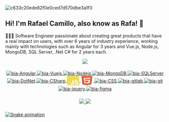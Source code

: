  
![c633c20ede82f0e0ced7d570dbe3a1f3](https://user-images.githubusercontent.com/70382532/138322189-2db8df52-9dcb-40a0-88a8-c365466bd33d.gif)

## Hi! I'm Rafael Camillo, also know as Rafa! 👋

🧑🏻‍💻
Software Engineer passionate about creating great products that have a real impact on users, with over 6 years of industry experience, working mainly with technologies such as Angular for 3 years and Vue.js, Node.js, MongoDB, SQL Server, .Net C# for 2 years each.

<div align="center">
  <a href="https://github.com/camillodev">
    <img  height="500" src="https://lh3.googleusercontent.com/pw/AM-JKLV61-UiV9e-oXVPVcl-j8d6S7sS-HOMJdH8EzD1c5bRYpRHXmDHc29BGnAiEe_DVwOJUlTm3b2KO_FWCh40ebb7fXLcWUCjYt48y50LdVsqBZMpnzmDpITVoVybOX-L5upvX4VTRFQyx0p4aLczxXwJdA=w1026-h1366-no"/>
</div>

<div style="display: inline_block"align="center"><br>
  <img align="center" alt="bia-Angular" height="30" width="40" src="https://cdn.jsdelivr.net/gh/devicons/devicon/icons/angularjs/angularjs-original.svg"/>
  <img align="center" alt="bia-Vuejs" height="30" width="40" src="https://cdn.jsdelivr.net/gh/devicons/devicon/icons/vuejs/vuejs-original.svg" />
  <img align="center" alt="bia-Nodejs" height="30" width="40" src="https://cdn.jsdelivr.net/gh/devicons/devicon/icons/nodejs/nodejs-original.svg" />
  <img align="center" alt="bia-MongoDB" height="30" width="40" src="https://cdn.jsdelivr.net/gh/devicons/devicon/icons/mongodb/mongodb-original.svg" />
  <img align="center" alt="bia-SQLServer" height="30" width="40" src="https://cdn.jsdelivr.net/gh/devicons/devicon/icons/microsoftsqlserver/microsoftsqlserver-plain.svg" />
   <img align="center" alt="bia-DotNet" height="30" width="40" src="https://cdn.jsdelivr.net/gh/devicons/devicon/icons/dot-net/dot-net-original.svg" />
   <img align="center" alt="bia-CSharp" height="30" width="40" src="https://cdn.jsdelivr.net/gh/devicons/devicon/icons/csharp/csharp-original.svg" />
  
  <img align="center" alt="bia-Js" height="30" width="40" src="https://raw.githubusercontent.com/devicons/devicon/master/icons/javascript/javascript-plain.svg"/>
  <img align="center" alt="bia-HTML" height="30" width="40" src="https://raw.githubusercontent.com/devicons/devicon/master/icons/html5/html5-original.svg"/>
  <img align="center" alt="bia-CSS" height="30" width="40"  src="https://cdn.jsdelivr.net/gh/devicons/devicon/icons/css3/css3-original.svg" />
  <img align="center" alt="bia-gitlab" height="30" width="40" src="https://cdn.jsdelivr.net/gh/devicons/devicon/icons/gitlab/gitlab-original.svg" />
  <img align="center" alt="bia-git" height="30" width="40" src="https://cdn.jsdelivr.net/gh/devicons/devicon/icons/git/git-original.svg" />
  <img align="center" alt="bia-jquery" height="30" width="40" src="https://cdn.jsdelivr.net/gh/devicons/devicon/icons/jquery/jquery-original.svg" />
  <img align="center" alt="bia-figma" height="30" width="40" src="https://cdn.jsdelivr.net/gh/devicons/devicon/icons/figma/figma-original.svg" />
</div>
  
  
    
  ### 

<div align="center">
  <a href="https://github.com/camillodev">
  <img height="180em" src="https://github-readme-stats.vercel.app/api?username=camillodev&show_icons=true&theme=dracula&include_all_commits=true&count_private=true"/>
  <img height="180em" src="https://github-readme-stats.vercel.app/api/top-langs/?username=camillodev&layout=compact&langs_count=7&theme=dracula"/>
</div>
  

  
  ###
  
  ![Snake animation](https://github.com/camillodev/camillodev/assets/github-contribution-grid-snake.svg)
